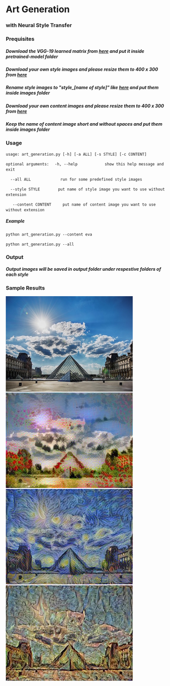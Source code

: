 # Art Generation
### with Neural Style Transfer

### Prequisites
##### Download the VGG-19 learned matrix from [here](http://www.vlfeat.org/matconvnet/models/imagenet-vgg-verydeep-19.mat) and put it inside pretrained-model folder
##### Download your own style images and please resize them to 400 x 300 from [here](https://www.reduceimages.com/)
##### Rename style images to "style_[name of style]" like [here](https://github.com/ShubhamDebnath/Testing/tree/master/Neural%20Style%20Transfer/images) and put them inside images folder
##### Download your own content images and please resize them to 400 x 300 from [here](https://www.reduceimages.com/)
##### Keep the name of content image short and without spaces and put them inside images folder

### Usage
`usage: art_generation.py [-h] [-a ALL] [-s STYLE] [-c CONTENT]`

`optional arguments:`
`  -h, --help            show this help message and exit`

`  --all ALL             run for some predefined style images`

`  --style STYLE        put name of style image you want to use without extension`

`   --content CONTENT     put name of content image you want to use without extension`
##### Example
`python art_generation.py --content eva`

`python art_generation.py --all`

### Output
##### Output images will be saved in output folder under respestive folders of each style

### Sample Results
![](images/louvre_small.jpg?raw=true)
![](output/monet/generated_image_monet.jpg?raw=true)
![](output/van_gogh/generated_image_van_gogh_louvre_small.jpg?raw=true)
![](output/stone/generated_image_stone_louvre_small.jpg?raw=true)
